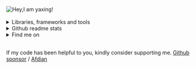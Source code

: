 <div>
  <picture>
   <source media="(prefers-color-scheme: dark)" srcset="https://readme-typing-svg.demolab.com?font=Fira+Code&weight=500&size=22&pause=1000&color=FFFFFF&vCenter=true&random=false&width=435&height=31&lines=Hey%2CI+am+yaxing!%F0%9F%91%8B">
   <source media="(prefers-color-scheme: light)" srcset="https://readme-typing-svg.demolab.com?font=Fira+Code&weight=500&size=22&pause=1000&color=666666&vCenter=true&random=false&width=435&height=31&lines=Hey%2CI+am+yaxing!%F0%9F%91%8B">
   <img alt="Hey,I am yaxing!" src="">
  </picture>
</div>

<br />

<div>
 <details>
  <summary>Libraries, frameworks and tools</summary>
  <br />
   <table>
   <tbody>
    <tr>
     <td>frontend</td>
     <td>
       <a href=""><img src="https://profilinator.rishav.dev/skills-assets/vuejs-original-wordmark.svg" alt="" height="50"/></a> &nbsp;
       <a href=""><img src="https://profilinator.rishav.dev/skills-assets/typescript-original.svg" alt="" height="50"/></a> &nbsp;
       <a href=""><img src="https://profilinator.rishav.dev/skills-assets/sass-original.svg" alt="" height="50"/></a> &nbsp;
       <a href=""><img src="https://profilinator.rishav.dev/skills-assets/webpack-original.svg" alt="" height="50"/></a> &nbsp;
       <a href=""><img src="https://profilinator.rishav.dev/skills-assets/git-scm-icon.svg" alt="" height="50"/></a> &nbsp;
       <a href=""><img src="https://profilinator.rishav.dev/skills-assets/figma-icon.svg" alt="" height="50"/></a> &nbsp;
       <a href=""><img src="https://profilinator.rishav.dev/skills-assets/jest.svg" alt="" height="50"/></a> &nbsp;
       <a href=""><img src="https://profilinator.rishav.dev/skills-assets/tailwindcss.svg" alt="" height="50"/></a> &nbsp;
       <a href=""><img src="https://profilinator.rishav.dev/skills-assets/mocha.png" alt="" height="50"/></a> &nbsp;
       <a href=""><img src="https://profilinator.rishav.dev/skills-assets/chai.png" alt="" height="50"/></a>
     </td>
    </tr>
    <tr>
     <td>backend</td>
     <td>
       <a href=""><img src="https://profilinator.rishav.dev/skills-assets/mongodb-original-wordmark.svg" alt="" height="50"/></a> &nbsp;
       <a href=""><img src="https://profilinator.rishav.dev/skills-assets/nodejs-original-wordmark.svg" alt="" height="50"/></a> &nbsp;
       <a href=""><img src="https://profilinator.rishav.dev/skills-assets/nginx-original.svg" alt="" height="50"/></a> &nbsp;
       <a href=""><img src="https://profilinator.rishav.dev/skills-assets/nestjs.svg" alt="" height="50"/></a> &nbsp;
       <a href=""><img src="https://profilinator.rishav.dev/skills-assets/graphql.png" alt="" height="50"/></a>
     </td>
    </tr>
    <tr>
     <td>devops</td>
     <td>
       <a href=""><img src="https://profilinator.rishav.dev/skills-assets/linux-original.svg" alt="" height="50"/></a> &nbsp;
       <a href=""><img src="https://profilinator.rishav.dev/skills-assets/docker-original-wordmark.svg" alt="" height="50"/></a> &nbsp;
       <a href=""><img src="https://profilinator.rishav.dev/skills-assets/jenkins-icon.svg" alt="" height="50"/></a> &nbsp;
       <a href=""><img src="https://profilinator.rishav.dev/skills-assets/powershell.png" alt="" height="50"/></a> &nbsp;
       <a href=""><img src="https://profilinator.rishav.dev/skills-assets/gitlab.svg" alt="" height="50"/></a> &nbsp;
       <a href=""><img src="https://profilinator.rishav.dev/skills-assets/go-original.svg" alt="" height="50"/></a> &nbsp;
       <a href=""><img src="https://profilinator.rishav.dev/skills-assets/microsoft_azure-icon.svg" alt="" height="50"/></a>
     </td>
    </tr>
   </tbody>
  </table>
 </details>
</div>

<div>
 <details>
  <summary>Github readme stats</summary>
  <br />
  <picture>
    <source media="(prefers-color-scheme: dark)" srcset="https://github-readme-stats.vercel.app/api?username=yaxingson&border_color=3d444d&theme=tokyonight">
    <source media="(prefers-color-scheme: light)" srcset="https://github-readme-stats.vercel.app/api?username=yaxingson&border_color=d1d9e0">
    <img height="180" src="https://github-readme-stats.vercel.app/api?username=yaxingson&theme=tokyonight"/>
  </picture>
  <picture>
   <source media="(prefers-color-scheme: dark)" srcset="https://github-readme-stats.vercel.app/api/top-langs/?username=yaxingson&langs_count=6&layout=compact&border_color=3d444d&theme=tokyonight">
   <source media="(prefers-color-scheme: light)" srcset="https://github-readme-stats.vercel.app/api/top-langs/?username=yaxingson&langs_count=6&layout=compact&border_color=d1d9e0">
   <img height="180" align="right" src="https://github-readme-stats.vercel.app/api/top-langs/?username=yaxingson&langs_count=6&layout=compact"/> 
  </picture>
 </details>
</div>

<div>
 <details>
  <summary>Find me on</summary>
  <br />
  <div align="center">
   <img src="https://img.shields.io/badge/-blog-white?style=social&logo=about.me" alt="" />
    &nbsp; &nbsp; &nbsp;&nbsp; &nbsp; &nbsp;
   <img src="https://img.shields.io/badge/-gitee-white?style=social&logo=gitee" alt="" />
   &nbsp; &nbsp; &nbsp; &nbsp; &nbsp; &nbsp;
   <img src="https://img.shields.io/badge/-juejin-white?style=social&logo=juejin" alt="" />
   &nbsp; &nbsp; &nbsp; &nbsp; &nbsp; &nbsp;
   <img src="https://img.shields.io/badge/-leetcode-white?style=social&logo=leetcode" alt="" />
   &nbsp; &nbsp; &nbsp; &nbsp; &nbsp; &nbsp;
   <img src="https://img.shields.io/badge/-bilibili-white?style=social&logo=bilibili" alt="" />
   &nbsp;&nbsp;&nbsp;&nbsp;&nbsp;&nbsp;
   <img src="https://img.shields.io/badge/-tiktok-white?style=social&logo=tiktok" alt="" />
 </div>
 </details>
</div>

<br />

<p>If my code has been helpful to you, kindly consider supporting me. <a href="/">Github sponsor</a> / <a href="">Afdian</a></p> 
